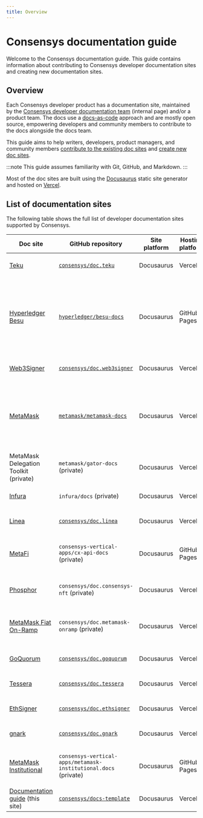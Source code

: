 ```yaml
---
title: Overview
---
```


# Consensys documentation guide

Welcome to the Consensys documentation guide.
This guide contains information about contributing to Consensys developer documentation sites and
creating new documentation sites.

## Overview

Each Consensys developer product has a documentation site, maintained by the [Consensys developer
documentation team](https://www.notion.so/consensys/Developer-documentation-team-Pliny-8965c72cd62648719e35a16935236194)
(internal page) and/or a product team.
The docs use a [docs-as-code](https://www.writethedocs.org/guide/docs-as-code/) approach and are
mostly open source, empowering developers and community members to contribute to the docs alongside
the docs team.

This guide aims to help writers, developers, product managers, and community members [contribute to
the existing doc sites](contribute) and [create new doc sites](create).

:::note
This guide assumes familiarity with Git, GitHub, and Markdown.
:::

Most of the doc sites are built using the [Docusaurus](https://docusaurus.io/) static site generator
and hosted on [Vercel](https://vercel.com/).

## List of documentation sites

The following table shows the full list of developer documentation sites supported by Consensys.

<!-- markdownlint-disable -->
| Doc site                                                                                          | GitHub repository                                                                                                                 | Site platform | Hosting platform | Description                                                                                                                                                              |
|---------------------------------------------------------------------------------------------------|-----------------------------------------------------------------------------------------------------------------------------------|---------------|------------------|--------------------------------------------------------------------------------------------------------------------------------------------------------------------------|
| [Teku](https://docs.teku.consensys.net/)                                                          | [`consensys/doc.teku`](https://github.com/consensys/doc.teku)                                                                     | Docusaurus    | Vercel           | Maintained by the docs team.                                                                                                                                             |
| [Hyperledger Besu](https://besu.hyperledger.org/)                                                 | [`hyperledger/besu-docs`](https://github.com/hyperledger/besu-docs)                                                               | Docusaurus    | GitHub Pages     | Maintained by the docs team. This is a Hyperledger project and has its own [Besu docs contribution guidelines](https://wiki.hyperledger.org/display/BESU/Documentation). |
| [Web3Signer](https://docs.web3signer.consensys.net/)                                              | [`consensys/doc.web3signer`](https://github.com/consensys/doc.web3signer)                                                         | Docusaurus    | Vercel           | Maintained by the docs team.                                                                                                                                             |
| [MetaMask](https://docs.metamask.io/)                                                             | [`metamask/metamask-docs`](https://github.com/MetaMask/metamask-docs)                                                             | Docusaurus    | Vercel           | Maintained by the docs team. This project has additional [MetaMask docs contribution guidelines](https://github.com/MetaMask/metamask-docs/blob/main/CONTRIBUTING.md).   |
| MetaMask Delegation Toolkit (private)                                                             | `metamask/gator-docs` (private)                                                                                                   | Docusaurus    | Vercel           | Maintained by the docs team.                                                                                                                                             |
| [Infura](https://docs.infura.io/infura/)                                                          | `infura/docs` (private)                                                                                                           | Docusaurus    | Vercel           | Maintained by the docs team.                                                                                                                                             |
| [Linea](https://docs.linea.build/)                                                                | [`consensys/doc.linea`](https://github.com/Consensys/doc.linea)                                                                 | Docusaurus    | Vercel           | Maintained by the docs team.                                                                                                                                             |
| [MetaFi](https://fantastic-goggles-eyo7zmp.pages.github.io/)                                      | `consensys-vertical-apps/cx-api-docs` (private)                                                                                   | Docusaurus    | GitHub Pages     | Maintained by the docs team and the MetaFi team.                                                                                                                         |
| [Phosphor](https://docs.phosphor.xyz/)                                                            | `consensys/doc.consensys-nft` (private)                                                                                           | Docusaurus    | Vercel           | Maintained by the Phosphor team.                                                                                                                                         |
| [MetaMask Fiat On-Ramp](https://docs.metamask-onramp.consensys.net/)                              | `consensys/doc.metamask-onramp` (private)                                                                                         | Docusaurus    | Vercel           | Maintained by the MetaMask Fiat On-Ramp team.                                                                                                                            |
| [GoQuorum](https://docs.goquorum.consensys.net/)                                                  | [`consensys/doc.goquorum`](https://github.com/consensys/doc.goquorum)                                                             | Docusaurus    | Vercel           | Maintained by the docs team.                                                                                                                                             |
| [Tessera](https://docs.tessera.consensys.net/)                                                    | [`consensys/doc.tessera`](https://github.com/consensys/doc.tessera)                                                               | Docusaurus    | Vercel           | Maintained by the docs team.                                                                                                                                             |
| [EthSigner](https://docs.ethsigner.consensys.net/)                                                | [`consensys/doc.ethsigner`](https://github.com/consensys/doc.ethsigner)                                                           | Docusaurus    | Vercel           | Maintained by the docs team.                                                                                                                                             |
| [gnark](https://docs.gnark.consensys.net/)                                                        | [`consensys/doc.gnark`](https://github.com/consensys/doc.gnark)                                                                   | Docusaurus    | Vercel           | Maintained by the docs team.                                                                                                                                             |
| [MetaMask Institutional](https://consensys-vertical-apps.github.io/metamask-institutional.docs/)  | `consensys-vertical-apps/metamask-institutional.docs` (private)   | Docusaurus    | GitHub Pages     | Maintained by the MetaMask Institutional team.                                                                                                                            |
| [Documentation guide](https://docs-template.consensys.net/) (this site)                           | [`consensys/docs-template`](https://github.com/consensys/docs-template)                                                           | Docusaurus    | Vercel           | Maintained by the docs team.                                                                                                                                             |
<!-- markdownlint-restore -->